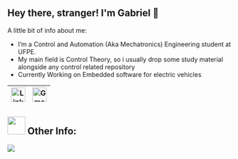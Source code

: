 ## Hey there, stranger! I'm Gabriel 👋
  A little bit of info about me:
-  I’m a Control and Automation (Aka Mechatronics) Engineering student at UFPE.
-  My main field is Control Theory, so i usually drop some study material alongside any control related repository
-  Currently Working on Embedded software for electric vehicles




| [<img src="https://github.com/TheDudeThatCode/TheDudeThatCode/blob/master/Assets/Linkedin.svg" alt="Linkedin Logo" width="32">](https://www.linkedin.com/in/lucas-gabriel-91b0021b1/) | [<img src="https://github.com/TheDudeThatCode/TheDudeThatCode/blob/master/Assets/Gmail.svg" alt="Gmail logo" height="32">](mailto:lucasgabrielfl00@gmail.com)
|:---:|:---:|

##  <img src="https://media.giphy.com/media/WUlplcMpOCEmTGBtBW/giphy.gif" width="40"> **Other Info:**

<a href="https://github.com/LucasGabrielfl0">
  <img align="center" src="https://github-readme-stats.vercel.app/api/top-langs/?username=LucasGabrielfl0&hide=javascript,jupyter%20notebook,css,scss,html&theme=dark&hide_langs_below=1" />
</a>


